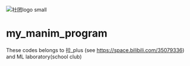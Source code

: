 ![社团logo small](https://user-images.githubusercontent.com/60817795/111877717-7fd04500-89df-11eb-97b1-e946ae36fa87.png)
# my_manim_program

These codes belongs to 拉_plus (see https://space.bilibili.com/35079336) and ML laboratory(school club)
